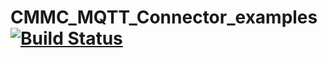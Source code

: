 # CMMC_MQTT_Connector_examples  [![Build Status](https://travis-ci.org/cmmakerclub/CMMC_MQTT_Connector_examples.svg?branch=master)](https://travis-ci.org/cmmakerclub/CMMC_MQTT_Connector_examples)
